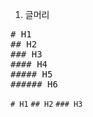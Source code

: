 1. 글머리

<pre>
# H1
## H2
### H3
#### H4
##### H5
###### H6
</pre>
<code># H1</code>
<code>## H2</code>
<code>### H3</code>

